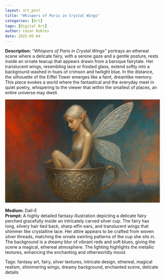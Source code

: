 ```yaml
---
layout: art_post
title: "Whispers of Paris in Crystal Wings"
categories: [Art]
tags: [Digital Art]
author: César Robles
date: 2025-05-04
---
```

**Description:** *“Whispers of Paris in Crystal Wings”* portrays an ethereal scene where a delicate fairy, with a serene gaze and a gentle posture, rests inside an ornate teacup that appears drawn from a baroque fairytale. Her translucent wings, resembling lace or frosted glass, extend softly into a background washed in hues of crimson and twilight blue. In the distance, the silhouette of the Eiffel Tower emerges like a faint, dreamlike memory. This piece evokes a world where the fantastical and the everyday meet in quiet poetry, whispering to the viewer that within the smallest of places, an entire universe may dwell.

![Whispers of Paris in Crystal Wings](/imag/digital_art/whispers_of_paris_in_crystal_wings.jpg)

**Medium:** Dall-E\
**Prompt:** A highly detailed fantasy illustration depicting a delicate fairy perched gracefully inside an intricately carved silver cup. The fairy has long, silvery hair tied back, sharp elfin ears, and translucent wings that shimmer like crystalline lace. Her attire appears to be crafted from woven silver threads, matching the ornate swirling patterns of the cup she sits in. The background is a dreamy blur of vibrant reds and soft blues, giving the scene a magical, ethereal atmosphere. The lighting highlights the metallic textures, enhancing the enchanting and otherworldly mood.

Tags: fantasy art, fairy, silver textures, intricate design, ethereal, magical realism, shimmering wings, dreamy background, enchanted scene, delicate details